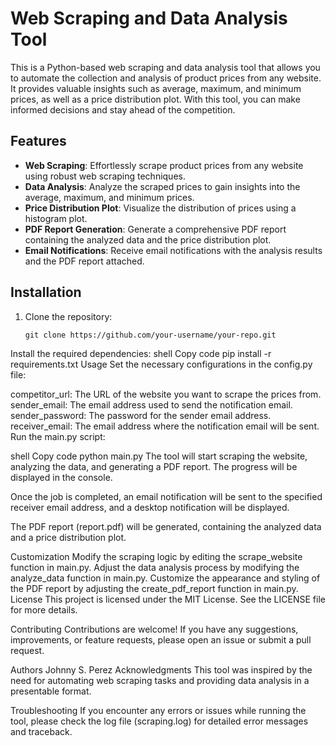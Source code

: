 # Web Scraping and Data Analysis Tool

This is a Python-based web scraping and data analysis tool that allows you to automate the collection and analysis of product prices from any website. It provides valuable insights such as average, maximum, and minimum prices, as well as a price distribution plot. With this tool, you can make informed decisions and stay ahead of the competition.

## Features

- **Web Scraping**: Effortlessly scrape product prices from any website using robust web scraping techniques.
- **Data Analysis**: Analyze the scraped prices to gain insights into the average, maximum, and minimum prices.
- **Price Distribution Plot**: Visualize the distribution of prices using a histogram plot.
- **PDF Report Generation**: Generate a comprehensive PDF report containing the analyzed data and the price distribution plot.
- **Email Notifications**: Receive email notifications with the analysis results and the PDF report attached.

## Installation

1. Clone the repository:
   ```shell
   git clone https://github.com/your-username/your-repo.git
Install the required dependencies:
shell
Copy code
pip install -r requirements.txt
Usage
Set the necessary configurations in the config.py file:

competitor_url: The URL of the website you want to scrape the prices from.
sender_email: The email address used to send the notification email.
sender_password: The password for the sender email address.
receiver_email: The email address where the notification email will be sent.
Run the main.py script:

shell
Copy code
python main.py
The tool will start scraping the website, analyzing the data, and generating a PDF report. The progress will be displayed in the console.

Once the job is completed, an email notification will be sent to the specified receiver email address, and a desktop notification will be displayed.

The PDF report (report.pdf) will be generated, containing the analyzed data and a price distribution plot.

Customization
Modify the scraping logic by editing the scrape_website function in main.py.
Adjust the data analysis process by modifying the analyze_data function in main.py.
Customize the appearance and styling of the PDF report by adjusting the create_pdf_report function in main.py.
License
This project is licensed under the MIT License. See the LICENSE file for more details.

Contributing
Contributions are welcome! If you have any suggestions, improvements, or feature requests, please open an issue or submit a pull request.

Authors
Johnny S. Perez
Acknowledgments
This tool was inspired by the need for automating web scraping tasks and providing data analysis in a presentable format.

Troubleshooting
If you encounter any errors or issues while running the tool, please check the log file (scraping.log) for detailed error messages and traceback.
